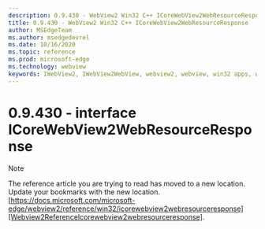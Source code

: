 ```yaml
---
description: 0.9.430 - WebView2 Win32 C++ ICoreWebView2WebResourceResponse
title: 0.9.430 - WebView2 Win32 C++ ICoreWebView2WebResourceResponse
author: MSEdgeTeam
ms.author: msedgedevrel
ms.date: 10/16/2020
ms.topic: reference
ms.prod: microsoft-edge
ms.technology: webview
keywords: IWebView2, IWebView2WebView, webview2, webview, win32 apps, win32, edge, ICoreWebView2, ICoreWebView2Host, browser control, edge html
---
```


# 0.9.430 - interface ICoreWebView2WebResourceResponse 

> [!NOTE]
> The reference article you are trying to read has moved to a new location.  
> Update your bookmarks with the new location.  
> [https://docs.microsoft.com/microsoft-edge/webview2/reference/win32/icorewebview2webresourceresponse][Webview2ReferenceIcorewebview2webresourceresponse].  

[Webview2ReferenceIcorewebview2webresourceresponse]: /microsoft-edge/webview2/reference/win32/icorewebview2webresourceresponse "interface ICoreWebView2WebResourceResponse | Microsoft Docs"
